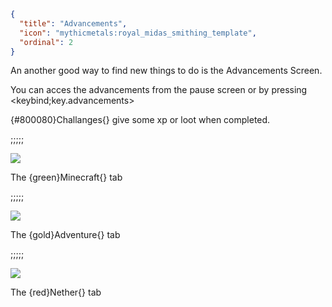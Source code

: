 ```json
{
  "title": "Advancements",
  "icon": "mythicmetals:royal_midas_smithing_template",
  "ordinal": 2
}
```

An another good way to find new things to do is the Advancements Screen.


You can acces the advancements from the pause screen or by pressing <keybind;key.advancements>


 {#800080}Challanges{} give some xp or loot when completed.

;;;;;

![](beyond:textures/lavender/advancements/adv1.png,fit)

The {green}Minecraft{} tab

;;;;;

![](beyond:textures/lavender/advancements/adv2.png,fit)

The {gold}Adventure{} tab

;;;;;

![](beyond:textures/lavender/advancements/adv3.png,fit)

The {red}Nether{} tab